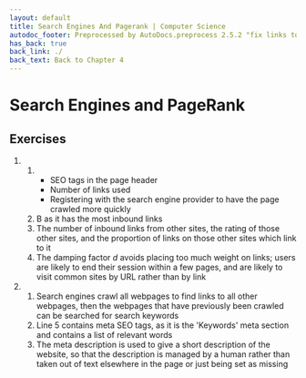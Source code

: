 ```yaml
---
layout: default
title: Search Engines And Pagerank | Computer Science
autodoc_footer: Preprocessed by AutoDocs.preprocess 2.5.2 "fix links to documents" ⓒ Starwort, 2020
has_back: true
back_link: ./
back_text: Back to Chapter 4
---
```


# Search Engines and PageRank

## Exercises

01. &#x200b;
    01. &#x200b;
        - SEO tags in the page header
        - Number of links used
        - Registering with the search engine provider to have the page crawled more quickly
    02. B as it has the most inbound links
    03. The number of inbound links from other sites, the rating of those other sites, and the proportion of links on those other sites which link to it
    04. The damping factor *d* avoids placing too much weight on links; users are likely to end their session within a few pages, and are likely to visit common sites by URL rather than by link
02. &#x200b;
    01. Search engines crawl all webpages to find links to all other webpages, then the webpages that have previously been crawled can be searched for search keywords
    02. Line 5 contains meta SEO tags, as it is the 'Keywords' meta section and contains a list of relevant words
    03. The meta description is used to give a short description of the website, so that the description is managed by a human rather than taken out of text elsewhere in the page or just being set as missing
